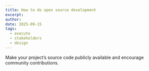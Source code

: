 ```yaml
---
title: How to do open source development
excerpt:
author:
date: 2025-09-15
tags:
  - execute
  - stakeholders
  - design
---
```



Make your project’s source code publicly available and encourage community contributions.
